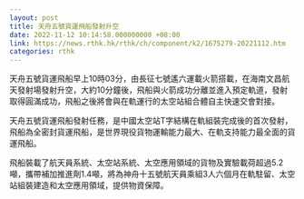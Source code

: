 ```yaml
---
layout: post
title: 天舟五號貨運飛船發射升空
date: 2022-11-12 10:14:58.000000000 +08:00
link: https://news.rthk.hk/rthk/ch/component/k2/1675279-20221112.htm
categories: rthk
---
```


天舟五號貨運飛船早上10時03分，由長征七號遙六運載火箭搭載，在海南文昌航天發射場發射升空，大約10分鐘後，飛船與火箭成功分離並進入預定軌道，發射取得圓滿成功，飛船之後將會與在軌運行的太空站組合體自主快速交會對接。

天舟五號貨運飛船發射任務，是中國太空站T字結構在軌組裝完成後的首次發射，飛船為全密封貨運飛船，是世界現役貨物運輸能力最大、在軌支持能力最全面的貨運飛船。

飛船裝載了航天員系統、太空站系統、太空應用領域的貨物及實驗載荷超過5.2噸，攜帶補加推進劑1.4噸，將為神舟十五號航天員乘組3人六個月在軌駐留、太空站組裝建造和太空應用領域，提供物資保障。

